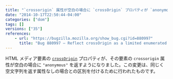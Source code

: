 ```yaml
---
title: "`crossorigin` 属性が空白の場合に `crossOrigin` プロパティが `anonymous` を返すようになりました"
date: "2014-10-17T22:50:44-04:00"
categories: ["dom"]
tags: []
versions: ["35"]
references:
    - url: "https://bugzilla.mozilla.org/show_bug.cgi?id=880997"
      title: "Bug 880997 – Reflect crossOrigin as a limited enumerated attribute"
---
```

HTML メディア要素の [`crossOrigin`](https://developer.mozilla.org/docs/Web/HTML/CORS_settings_attributes) プロパティが、その要素の `crossorigin` 属性が空白の場合に `"anonymous"` を返すようになりました。この変更は、同じく空文字列を返す属性なしの場合との区別を付けるために行われたものです。
